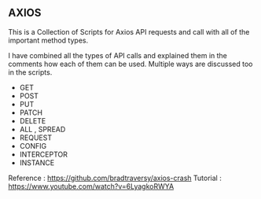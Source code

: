 ## AXIOS

This is a Collection of Scripts for Axios API requests and call with all of the important method types.

I have combined all the types of API calls and explained them in the comments how each of them can be used. Multiple ways are discussed too in the scripts.

- GET
- POST
- PUT
- PATCH
- DELETE
- ALL , SPREAD
- REQUEST
- CONFIG
- INTERCEPTOR
- INSTANCE

Reference : https://github.com/bradtraversy/axios-crash
Tutorial : https://www.youtube.com/watch?v=6LyagkoRWYA
